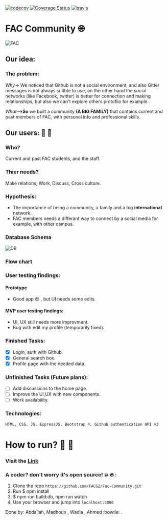 [![codecov](https://codecov.io/gh/FACG2/Fac-Community/branch/master/graph/badge.svg)](https://codecov.io/gh/FACG2/Fac-Community)
[![Coverage Status](https://coveralls.io/repos/github/FACG2/Fac-Community/badge.svg)](https://coveralls.io/github/FACG2/Fac-Community)
[![travis](https://travis-ci.org/FACG2/Fac-Community.svg?branch=master
)](https://travis-ci.org/FACG2/Fac-Community)



# FAC Community :globe_with_meridians:

![FAC](https://media.licdn.com/media/p/8/005/0a3/300/0f370ec.png)
## Our idea:
### The problem:
*Why*-> We noticed that Github is not a social environment, and also Gitter messages is not always sutible to use, on the other hand the social networks (like Facebook, twitter) is better for connection and making relationships, but also we can't explore others protoflio for example.

*What*-->**So** we built a community **(A BIG FAMILY)** that contains current and past members of FAC, with personal info and professional skills.

## Our users: :two_men_holding_hands: :two_women_holding_hands:
### Who?
Current and past FAC students, and the staff.
### Thier needs?
Make relations, Work, Discuss, Cross culture.
### Hypothesis:
* The importance of being a community, a family and a big **international** network.
*  FAC members needs a differant way to connect by a social media for example, with other campus.

### Database Schema
![DB](https://files.gitter.im/foundersandcoders/The-Knights-Team/6A46/Screenshot-from-2017-09-28-08-53-06.png)

### Flow chart

### User testing findings:

#### Prototype
* Good app :heart_eyes: , but UI needs some edits.

#### MVP user testing findings:
* UI, UX still needs more improvment.
* Bug with edit my profile (temporarily fixed).

### Finished Tasks:
- [x] Login, auth with Github.
- [x] General search box.
- [x] Profile page with the needed data.

### Unfinished Tasks (Future plans):
- [ ] Add discussions to the home page.
- [ ] Improve the UI,UX with new components.
- [ ] Work availability.

### Technologies:
``` HTML
HTML, CSS, JS, ExpressJS, Bootstrap 4, Github authentication API v3
```

 # How to run? :key: :runner:
 ### Visit the [Link](https://facommunity.herokuapp.com/)

 ### A coder? don't worry it's open source!  :boom: :fire: :
 1) Clone the repo `https://github.com/FACG2/Fac-Community.git`
 2) Run $ npm install
 3) $ npm run build:db, npm run watch
 4) Use your browser and jump into `localhost:3000`



Done by: Abdallah, Madhoun , Wadia , Ahmed :bowtie: .

